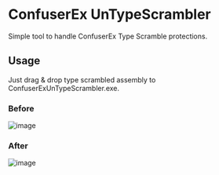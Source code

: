 # ConfuserEx UnTypeScrambler
Simple tool to handle ConfuserEx Type Scramble protections.
## Usage
Just drag & drop type scrambled assembly to ConfuserExUnTypeScrambler.exe.
### Before
![image](https://user-images.githubusercontent.com/98677996/177524227-abe5cfe6-a115-4d0e-a1bf-2cfeb4fbd35b.png)
### After
![image](https://user-images.githubusercontent.com/98677996/177524408-06857a5c-bbe1-4865-b513-65bee5f9e6cf.png)
